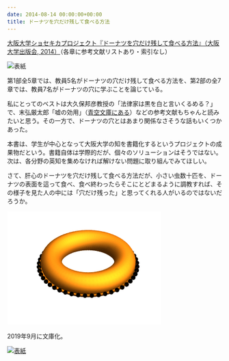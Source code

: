 ```yaml
---
date: 2014-08-14 00:00:00+00:00
title: ドーナツを穴だけ残して食べる方法
---
```


[大阪大学ショセキカプロジェクト『ドーナツを穴だけ残して食べる方法』（大阪大学出版会, 2014）](https://www.amazon.co.jp/dp/4872594703?tag=inquisitor-22)（各章に参考文献リストあり・索引なし）

![表紙](https://images-fe.ssl-images-amazon.com/images/P/4872594703.09.jpg)

第1部全5章では、教員5名がドーナツの穴だけ残して食べる方法を、第2部の全7章では、教員7名がドーナツの穴に学ぶことを論じている。

私にとってのベストは大久保邦彦教授の「法律家は黒を白と言いくるめる？」で、末弘厳太郎「嘘の効用」（[青空文庫にある](https://www.aozora.gr.jp/cards/000922/files/45642_28592.html)）などの参考文献もちゃんと読みたいと思う。その一方で、ドーナツの穴とはあまり関係なさそうな話もいくつかあった。

本書は、学生が中心となって大阪大学の知を書籍化するというプロジェクトの成果物だという。書籍自体は学際的だが、個々のソリューションはそうではない。次は、各分野の英知を集めなければ解けない問題に取り組んでみてほしい。

さて、肝心のドーナツを穴だけ残して食べる方法だが、小さい虫数十匹を、ドーナツの表面を這って食べ、食べ終わったらそこにとどまるように調教すれば、その様子を見た人の中には「穴だけ残った」と思ってくれる人がいるのではないだろうか。

![](/images/2019-08-14-donut.gif)

<script src="https://gist.github.com/taroyabuki/98d5e34ea996382adb9d.js"></script>

2019年9月に文庫化。

[![表紙](https://images-fe.ssl-images-amazon.com/images/P/4532199557.09.jpg)](https://www.amazon.co.jp/dp/4532199557?tag=inquisitor-22)


